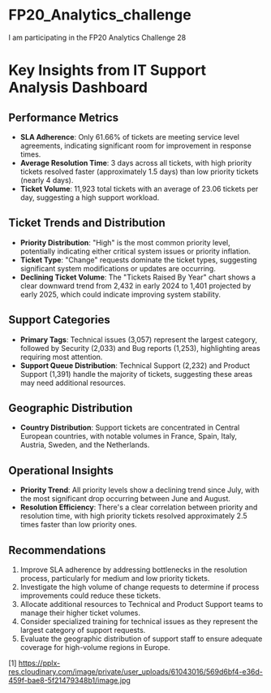 # FP20_Analytics_challenge
I am participating in the FP20 Analytics Challenge 28

# Key Insights from IT Support Analysis Dashboard

## Performance Metrics
- **SLA Adherence**: Only 61.66% of tickets are meeting service level agreements, indicating significant room for improvement in response times.
- **Average Resolution Time**: 3 days across all tickets, with high priority tickets resolved faster (approximately 1.5 days) than low priority tickets (nearly 4 days).
- **Ticket Volume**: 11,923 total tickets with an average of 23.06 tickets per day, suggesting a high support workload.

## Ticket Trends and Distribution
- **Priority Distribution**: "High" is the most common priority level, potentially indicating either critical system issues or priority inflation.
- **Ticket Type**: "Change" requests dominate the ticket types, suggesting significant system modifications or updates are occurring.
- **Declining Ticket Volume**: The "Tickets Raised By Year" chart shows a clear downward trend from 2,432 in early 2024 to 1,401 projected by early 2025, which could indicate improving system stability.

## Support Categories
- **Primary Tags**: Technical issues (3,057) represent the largest category, followed by Security (2,033) and Bug reports (1,253), highlighting areas requiring most attention.
- **Support Queue Distribution**: Technical Support (2,232) and Product Support (1,391) handle the majority of tickets, suggesting these areas may need additional resources.

## Geographic Distribution
- **Country Distribution**: Support tickets are concentrated in Central European countries, with notable volumes in France, Spain, Italy, Austria, Sweden, and the Netherlands.

## Operational Insights
- **Priority Trend**: All priority levels show a declining trend since July, with the most significant drop occurring between June and August.
- **Resolution Efficiency**: There's a clear correlation between priority and resolution time, with high priority tickets resolved approximately 2.5 times faster than low priority ones.

## Recommendations
1. Improve SLA adherence by addressing bottlenecks in the resolution process, particularly for medium and low priority tickets.
2. Investigate the high volume of change requests to determine if process improvements could reduce these tickets.
3. Allocate additional resources to Technical and Product Support teams to manage their higher ticket volumes.
4. Consider specialized training for technical issues as they represent the largest category of support requests.
5. Evaluate the geographic distribution of support staff to ensure adequate coverage for high-volume regions in Europe.

[1] https://pplx-res.cloudinary.com/image/private/user_uploads/61043016/569d6bf4-e36d-459f-bae8-5f21479348b1/image.jpg
